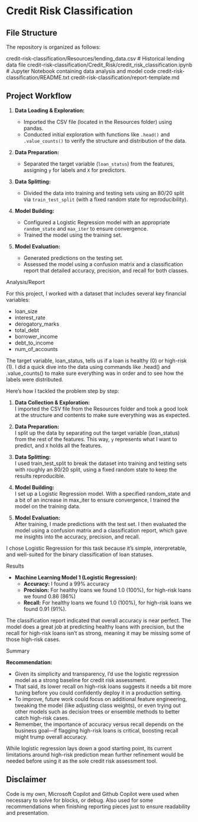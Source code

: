 Credit Risk Classification
============================

File Structure
--------------
The repository is organized as follows:

credit-risk-classification/Resources/lending_data.csv # Historical lending data file 
credit-risk-classification/Credit_Risk/credit_risk_classification.ipynb # Jupyter Notebook containing data analysis and model code 
credit-risk-classification/README.txt 
credit-risk-classification/report-template.md

Project Workflow
----------------
1. **Data Loading & Exploration:**  
   - Imported the CSV file (located in the Resources folder) using pandas.
   - Conducted initial exploration with functions like `.head()` and `.value_counts()` to verify the structure and distribution of the data.

2. **Data Preparation:**  
   - Separated the target variable (`loan_status`) from the features, assigning `y` for labels and `X` for predictors.

3. **Data Splitting:**  
   - Divided the data into training and testing sets using an 80/20 split via `train_test_split` (with a fixed random state for reproducibility).

4. **Model Building:**  
   - Configured a Logistic Regression model with an appropriate `random_state` and `max_iter` to ensure convergence.
   - Trained the model using the training set.

5. **Model Evaluation:**  
   - Generated predictions on the testing set.
   - Assessed the model using a confusion matrix and a classification report that detailed accuracy, precision, and recall for both classes.

Analysis/Report

For this project, I worked with a dataset that includes several key financial variables:

  - loan_size
  - interest_rate
  - derogatory_marks
  - total_debt
  - borrower_income
  - debt_to_income
  - num_of_accounts

The target variable, loan_status, tells us if a loan is healthy (0) or high-risk (1). I did a quick dive into the data using commands like .head() and .value_counts() to make sure everything was in order and to see how the labels were distributed.

Here’s how I tackled the problem step by step:

1. **Data Collection & Exploration:**  
   I imported the CSV file from the Resources folder and took a good look at the structure and contents to make sure everything was as expected.

2. **Data Preparation:**  
   I split up the data by separating out the target variable (loan_status) from the rest of the features. This way, `y` represents what I want to predict, and `X` holds all the features.

3. **Data Splitting:**  
   I used train_test_split to break the dataset into training and testing sets with roughly an 80/20 split, using a fixed random state to keep the results reproducible.

4. **Model Building:**  
   I set up a Logistic Regression model. With a specified random_state and a bit of an increase in max_iter to ensure convergence, I trained the model on the training data.

5. **Model Evaluation:**  
   After training, I made predictions with the test set. I then evaluated the model using a confusion matrix and a classification report, which gave me insights into the accuracy, precision, and recall.

I chose Logistic Regression for this task because it’s simple, interpretable, and well-suited for the binary classification of loan statuses.

Results

* **Machine Learning Model 1 (Logistic Regression):**
    * **Accuracy:** I found a 99% accuracy
    * **Precision:** For healthy loans we found 1.0 (100%), for high-risk loans we found 0.86 (86%)
    * **Recall:** For healthy loans we found 1.0 (100%), for high-risk loans we found 0.91 (91%).

The classification report indicated that overall accuracy is near perfect. The model does a great job at predicting healthy loans with precision, but the recall for high-risk loans isn’t as strong, meaning it may be missing some of those high-risk cases.

Summary

**Recommendation:**

- Given its simplicity and transparency, I’d use the logistic regression model as a strong baseline for credit risk assessment.  
- That said, its lower recall on high-risk loans suggests it needs a bit more tuning before you could confidently deploy it in a production setting.  
- To improve, future work could focus on additional feature engineering, tweaking the model (like adjusting class weights), or even trying out other models such as decision trees or ensemble methods to better catch high-risk cases.  
- Remember, the importance of accuracy versus recall depends on the business goal—if flagging high-risk loans is critical, boosting recall might trump overall accuracy.

While logistic regression lays down a good starting point, its current limitations around high-risk prediction mean further refinement would be needed before using it as the sole credit risk assessment tool.

Disclaimer
-------
Code is my own, Microsoft Copilot and Github Copilot were used when necessary to solve for blocks, or debug. Also used for some recommendations when finishing reporting pieces just to ensure readability and presentation. 